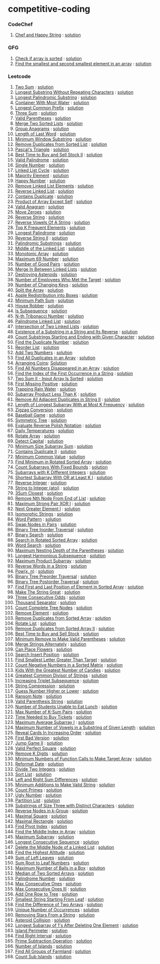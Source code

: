 ﻿# competitive-coding

### CodeChef
1. [Chef and Happy String](https://www.codechef.com/practice/course/strings/STRINGS/problems/HAPPYSTR) : [solution](codechef/ChefAndHappyString/)

### GFG
1. [Check if array is sorted](https://www.geeksforgeeks.org/problems/check-if-an-array-is-sorted0701/1) : [solution](gfg/CheckIfArrayIsSorted/)
2. [Find the smallest and second smallest element in an array](https://www.geeksforgeeks.org/problems/find-the-smallest-and-second-smallest-element-in-an-array3226/1) : [solution](gfg/FindTheSmallestAndSecondSmallestElementInAnArray/)

### Leetcode
1. [Two Sum](https://leetcode.com/problems/two-sum/) : [solution](leetcode/1_TwoSum)
2. [Longest Substring Without Repeating Characters](https://leetcode.com/problems/longest-substring-without-repeating-characters/) : [solution](leetcode/3_LongestSubstringWithoutRepeatingCharacters)
3. [Longest Palindromic Substring](https://leetcode.com/problems/longest-palindromic-substring/) : [solution](leetcode/5_LongestPalindromicSubstring)
4. [Container With Most Water](https://leetcode.com/problems/container-with-most-water/) : [solution](leetcode/11_ContainerWithMostWater)
5. [Longest Common Prefix](https://leetcode.com/problems/longest-common-prefix) : [solution](leetcode/14_LongestCommonPrefix)
6. [Three Sum](https://leetcode.com/problems/3sum/) : [solution](leetcode/15_3Sum)
7. [Valid Parentheses](https://leetcode.com/problems/valid-parentheses/) : [solution](leetcode/20_ValidParenthese)
8. [Merge Two Sorted Lists](https://leetcode.com/problems/merge-two-sorted-lists/) : [solution](leetcode/21_MergeTwoSortedLists/)
9. [Group Anagrams](https://leetcode.com/problems/group-anagrams/) : [solution](leetcode/49_groupAnagram)
10. [Length of Last Word](https://leetcode.com/problems/length-of-last-word/) : [solution](leetcode/58_LengthOfLastWord)
11. [Minimum Window Substring](https://leetcode.com/problems/minimum-window-substring/) : [solution](leetcode/76_Minimum%20WindowSubstring)
12. [Remove Duplicates from Sorted List](https://leetcode.com/problems/remove-duplicates-from-sorted-list/) : [solution](leetcode/83_RemoveDuplicatesFromSortedList/)
13. [Pascal's Triangle](https://leetcode.com/problems/pascals-triangle/) : [solution](leetcode/118_PascalsTriangle)
14. [Best Time to Buy and Sell Stock II](https://leetcode.com/problems/best-time-to-buy-and-sell-stock-ii/) : [solution](leetcode/122_BestTimeToBuyAndSellStockII)
15. [Valid Palindrome](https://leetcode.com/problems/valid-palindrome/) : [solution](leetcode/125_ValidPalindrome)
16. [Single Number](https://leetcode.com/problems/single-number/) : [solution](leetcode/136_SingleNumber)
17. [Linked List Cycle](https://leetcode.com/problems/linked-list-cycle/) : [solution](leetcode/141_LinkedListCycle/)
18. [Majority Element](https://leetcode.com/problems/majority-element) : [solution](leetcode/169_MajorityElement)
19. [Happy Number](https://leetcode.com/problems/happy-number/) : [solution](leetcode/202_HappyNumber)
20. [Remove Linked List Elements](https://leetcode.com/problems/remove-linked-list-elements/) : [solution](leetcode/203_RemoveLinkedListElements/)
21. [Reverse Linked List](https://leetcode.com/problems/reverse-linked-list/) : [solution](leetcode/206_ReverseLinkedList/)
22. [Contains Duplicate](https://leetcode.com/problems/contains-duplicate/) : [solution](leetcode/2126_DestroyingAsteroids/)
23. [Product of Array Except Self](https://leetcode.com/problems/product-of-array-except-self/) : [solution](leetcode/238_ProductOfArrayExceptSelf/)
24. [Valid Anagram](https://leetcode.com/problems/valid-anagram/) : [solution](leetcode/242_ValidAnagram/)
25. [Move Zeroes](https://leetcode.com/problems/move-zeroes) : [solution](leetcode/283_MoveZeroes)
26. [Reverse String](https://leetcode.com/problems/reverse-string/) : [solution](leetcode/344_ReverseString)
27. [Reverse Vowels Of A String](https://leetcode.com/problems/reverse-vowels-of-a-string) : [solution](leetcode/345_ReverseVowelsOfAString)
28. [Top K Frequent Elements](https://leetcode.com/problems/top-k-frequent-elements/) : [solution](leetcode/347_TopKFrequentElements/)
29. [Longest Palindrome](https://leetcode.com/problems/longest-palindrome/) : [solution](leetcode/409_LongestPalindrome/)
30. [Reverse String II](https://leetcode.com/problems/reverse-string-ii/) : [solution](leetcode/541_ReverseStringII)
31. [Palindromic Substrings](https://leetcode.com/problems/palindromic-substrings) : [solution](leetcode/647_PalindromicSubstrings)
32. [Middle of the Linked List](https://leetcode.com/problems/middle-of-the-linked-list/) : [solution](leetcode//876_MiddleOfTheLinkedList/)
33. [Monotonic Array](https://leetcode.com/problems/monotonic-array/) : [solution](leetcode/896_MonotonicArray)
34. [Maximum 69 Number](https://leetcode.com/problems/maximum-69-number/) : [solution](leetcode/1323_Maximum69Number/)
35. [Number of Good Pairs](https://leetcode.com/problems/number-of-good-pairs/) : [solution](leetcode/1512_NumberOfGoodPairs/)
36. [Merge In Between Linked Lists](https://leetcode.com/problems/merge-in-between-linked-lists/) : [solution](leetcode/1669_MergeInBetweenLinkedLists/)
37. [Destroying Asteroids](https://leetcode.com/problems/destroying-asteroids/) : [solution](leetcode/2126_DestroyingAsteroids/)
38. [Number of Employees Who Met the Target](https://leetcode.com/problems/number-of-employees-who-met-the-target/) : [solution](leetcode/2798_NumberOfEmployeesWhoMetTheTarget/)
39. [Number of Changing Keys](https://leetcode.com/problems/number-of-changing-keys/) : [solution](leetcode/3019_NumberOfChangingKeys/)
40. [Split the Array](https://leetcode.com/problems/split-the-array/) : [solution](leetcode/3046_SplitTheArray/)
41. [Apple Redistribution into Boxes](https://leetcode.com/problems/apple-redistribution-into-boxes/) : [solution](leetcode/3074_AppleRedistributionIntoBoxes/)
42. [Minimum Path Sum](https://leetcode.com/problems/minimum-path-sum/) : [solution](leetcode/64_MinimumPathSum/)
43. [House Robber](https://leetcode.com/problems/house-robber/) : [solution](leetcode/198_HouseRobber/)
44. [Is Subsequence](https://leetcode.com/problems/is-subsequence/) : [solution](leetcode/392_IsSubsequence/)
45. [N-th Tribonacci Number](https://leetcode.com/problems/n-th-tribonacci-number/) : [solution](leetcode/1137_N-thTribonacciNumber/)
46. [Palindrome Linked List](https://leetcode.com/problems/palindrome-linked-list/) : [solution](leetcode/234_PalindromeLinkedList/)
47. [Intersection of Two Linked Lists](https://leetcode.com/problems/intersection-of-two-linked-lists/) : [solution](leetcode/160_IntersectionOfTwoLinkedLists/)
48. [Existence of a Substring in a String and Its Reverse](https://leetcode.com/problems/existence-of-a-substring-in-a-string-and-its-reverse/) : [solution](leetcode/3083_ExistenceOfASubstringInAStringAndItsReverse/)
49. [Count Substrings Starting and Ending with Given Character](https://leetcode.com/problems/count-substrings-starting-and-ending-with-given-character/) : [solution](leetcode/3084_CountSubstringsStartingAndEndingWithGivenCharacter/)
50. [Find the Duplicate Number](https://leetcode.com/problems/find-the-duplicate-number/) : [solution](leetcode/287_FindTheDuplicateNumber/)
51. [Reorder List](https://leetcode.com/problems/reorder-list/) : [solution](leetcode/143_ReorderList/)
52. [Add Two Numbers](https://leetcode.com/problems/add-two-numbers/) : [solution](leetcode/2_AddTwoNumbers/)
53. [Find All Duplicates in an Array](https://leetcode.com/problems/find-all-duplicates-in-an-array/) : [solution](leetcode/442_FindAllDuplicatesInAnArray/)
54. [Arranging Coins](https://leetcode.com/problems/arranging-coins/): [Solution](leetcode/441_ArrangingCoins/)
55. [Find All Numbers Disappeared in an Array](https://leetcode.com/problems/find-all-numbers-disappeared-in-an-array/) : [solution](leetcode/448_FindAllNumbersDisappearedInAnArray/)
56. [Find the Index of the First Occurrence in a String](https://leetcode.com/problems/find-the-index-of-the-first-occurrence-in-a-string/) : [solution](leetcode/28_FindTheIndexOfTheFirstOccurrenceInAString/)
57. [Two Sum II - Input Array Is Sorted](https://leetcode.com/problems/two-sum-ii-input-array-is-sorted/) : [solution](leetcode/167_TwoSum_II_InputArrayIsSorted/)
58. [First Missing Positive](https://leetcode.com/problems/first-missing-positive/) : [solution](leetcode/41_FirstMissingPositive/)
59. [Trapping Rain Water](https://leetcode.com/problems/trapping-rain-water/) : [solution](leetcode/42_TrappingRainWater/)
60. [Subarray Product Less Than K](https://leetcode.com/problems/subarray-product-less-than-k) : [solution](leetcode/713_SubarrayProductLessThanK/)
61. [Remove All Adjacent Duplicates in String II](https://leetcode.com/problems/remove-all-adjacent-duplicates-in-string-ii/) : [solution](leetcode/1209_RemoveAllAdjacentDuplicatesInStringII/)
62. [Length of Longest Subarray With at Most K Frequency](https://leetcode.com/problems/length-of-longest-subarray-with-at-most-k-frequency) : [solution](leetcode/2958_LengthOfLongestSubarrayWithAtMostKFrequency/)
63. [Zigzag Conversion](https://leetcode.com/problems/zigzag-conversion/) : [solution](leetcode/6_ZigzagConversion)
64. [Baseball Game](https://leetcode.com/problems/baseball-game/) : [solution](leetcode/682_BaseballGame/)
65. [Symmetric Tree](https://leetcode.com/problems/symmetric-tree) : [solution](leetcode/101_SymmetricTree/)
66. [Evaluate Reverse Polish Notation](https://leetcode.com/problems/evaluate-reverse-polish-notation/) : [solution](leetcode/150_EvaluateReversePolishNotation/)
67. [Daily Temperatures](https://leetcode.com/problems/daily-temperatures/) : [solution](leetcode/739_DailyTemperatures/)
68. [Rotate Array](https://leetcode.com/problems/rotate-array/description) : [solution](leetcode/189_RotateArray)
69. [Detect Capital](https://leetcode.com/problems/detect-capital/) : [solution](leetcode/520_DetectCapital/)
70. [Minimum Size Subarray Sum](https://leetcode.com/problems/minimum-size-subarray-sum/) : [solution](leetcode/209_MinimiumSizeSubarraySum/)
71. [Contains Duplicate II](https://leetcode.com/problems/contains-duplicate-ii/) : [solution](leetcode/219_ContainsDuplicateII/)
72. [Minimum Common Value](https://leetcode.com/problems/minimum-common-value/) : [solution](leetcode/2540_MinimiumCommonValue/)
73. [Find Minimum in Rotated Sorted Array](https://leetcode.com/problems/find-minimum-in-rotated-sorted-array/) : [solution](leetcode/153_FindMinimiumInRotatedSortedArray/)
74. [Count Subarrays With Fixed Bounds](https://leetcode.com/problems/count-subarrays-with-fixed-bounds/) : [solution](leetcode/2444_CountSubarraysWithFixedBounds/)
75. [Subarrays with K Different Integers](https://leetcode.com/problems/subarrays-with-k-different-integers) : [solution](leetcode/992_SubarraysWithKDifferentIntegers/)
76. [Shortest Subarray With OR at Least K I]() : [solution](leetcode/3095_ShortestSubarrayWithORAtLeastKI/)
77. [Reverse Integer](https://leetcode.com/problems/reverse-integer/) : [solution](leetcode/7_ReverseInteger/)
78. [String to Integer (atoi)](https://leetcode.com/problems/string-to-integer-atoi/) : [solution](leetcode/8_StringToInteger(atoi)/)
79. [3Sum Closest](https://leetcode.com/problems/3sum-closest/) : [solution](leetcode/16_3SumClosest/)
80. [Remove Nth Node From End of List](https://leetcode.com/problems/remove-nth-node-from-end-of-list/) : [solution](leetcode/19_RemoveNthNodeFromEndOfList/)
81. [Maximum Strong Pair XOR I](https://leetcode.com/problems/maximum-strong-pair-xor-i/) : [solution](leetcode/2932_MaximumStrongPairXOR_I/)
82. [Next Greater Element I](https://leetcode.com/problems/next-greater-element-i/) : [solution](leetcode/496_NextGreaterElementI/)
83. [Isomorphic Strings](https://leetcode.com/problems/isomorphic-strings/) : [solution](leetcode/205_IsomorphicStrings/)
84. [Word Pattern](https://leetcode.com/problems/word-pattern/) : [solution](leetcode/290_WordPattern/)
85. [Swap Nodes in Pairs](https://leetcode.com/problems/swap-nodes-in-pairs/) : [solution](leetcode/24_SwapNodesInPairs/)
86. [Binary Tree Inorder Traversal](https://leetcode.com/problems/binary-tree-inorder-traversal/) : [solution](leetcode/94_BinaryTreeInorderTraversal/)
87. [Binary Search](https://leetcode.com/problems/binary-search/) : [solution](leetcode/704_BinarySearch/)
88. [Search in Rotated Sorted Array](https://leetcode.com/problems/search-in-rotated-sorted-array/) : [solution](leetcode/33_SearchInRotatedSortedArray/)
89. [Word Search](https://leetcode.com/problems/word-search) : [solution](leetcode/79_WordSearch/)
90. [Maximum Nesting Depth of the Parentheses](https://leetcode.com/problems/maximum-nesting-depth-of-the-parentheses/) : [solution](leetcode/1614_MaximumNestingDepthOfTheParentheses/)
91. [Longest Harmonious Subsequence](https://leetcode.com/problems/longest-harmonious-subsequence/) : [solution](leetcode/594_LongestHarmoniousSubsequence/)
92. [Maximum Product Subarray](https://leetcode.com/problems/maximum-product-subarray/) : [solution](leetcode/152_MaximumProductSubarray/)
93. [Reverse Words in a String](https://leetcode.com/problems/reverse-words-in-a-string) : [solution](leetcode/151_ReverseWordsInAString/)
94. [Pow(x, n)](https://leetcode.com/problems/powx-n/) : [solution](leetcode/50_Pow(x,%20n)/)
95. [Binary Tree Preorder Traversal](https://leetcode.com/problems/binary-tree-preorder-traversal/) : [solution](leetcode/144_BinaryTreePreorderTraversal/)
96. [Binary Tree Postorder Traversal](https://leetcode.com/problems/binary-tree-postorder-traversal/) : [solution](leetcode/145_BinaryTreePostorderTraversal/)
97. [Find First and Last Position of Element in Sorted Array](https://leetcode.com/problems/find-first-and-last-position-of-element-in-sorted-array/) : [solution](leetcode/34_FindFirstAndLastPositionOfElementInSortedArray/)
98. [Make The String Great](https://leetcode.com/problems/make-the-string-great/) : [solution](leetcode/1544_MakeTheStringGreat)
99. [Three Consecutive Odds](https://leetcode.com/problems/three-consecutive-odds/) : [solution](leetcode/1550_ThreeConsecutiveOdds/)
100. [Thousand Separator](https://leetcode.com/problems/thousand-separator) : [solution](leetcode/1556_ThousandSeparator/)
101. [Count Complete Tree Nodes](https://leetcode.com/problems/count-complete-tree-nodes/) : [solution](leetcode/222_CountCompleteTreeNodes/)
102. [Remove Element](https://leetcode.com/problems/remove-element/) : [solution](leetcode/27_RemoveElement/)
103. [Remove Duplicates from Sorted Array](https://leetcode.com/problems/remove-duplicates-from-sorted-array) : [solution](leetcode/26_RemoveDuplicatesFromSortedArray/)
104. [Rotate List](https://leetcode.com/problems/rotate-list/) : [solution](leetcode/61_RotateList/)
105. [Remove Duplicates from Sorted Array II](https://leetcode.com/problems/remove-duplicates-from-sorted-array-ii) : [solution](leetcode/80_RemoveDuplicatesFromSortedArrayII/)
106. [Best Time to Buy and Sell Stock](https://leetcode.com/problems/best-time-to-buy-and-sell-stock) : [solution](leetcode/121_BestTimeToBuyAndSellStock/) 
107. [Minimum Remove to Make Valid Parentheses](https://leetcode.com/problems/minimum-remove-to-make-valid-parentheses) : [solution](leetcode/1249_MinimumRemoveToMakeValidParentheses/)
108. [Merge Strings Alternately](https://leetcode.com/problems/merge-strings-alternately) : [solution](leetcode/1768_MergeStringsAlternately/)
109. [Can Place Flowers](https://leetcode.com/problems/can-place-flowers) : [solution](leetcode/605_CanPlaceFlowers/)
110. [Search Insert Position](https://leetcode.com/problems/search-insert-position/) : [solution](leetcode/35_SearchInsertPosition/)
111. [Find Smallest Letter Greater Than Target](https://leetcode.com/problems/find-smallest-letter-greater-than-target/) : [solution](leetcode/744_FindSmallestLetterGreaterThanTarget/)
112. [Count Negative Numbers in a Sorted Matrix](https://leetcode.com/problems/count-negative-numbers-in-a-sorted-matrix) : [solution](leetcode/1351_CountNegativeNumbersInASortedMatrix/)
113. [Kids With the Greatest Number of Candies](https://leetcode.com/problems/kids-with-the-greatest-number-of-candies) : [solution](leetcode/1431_KidsWithTheGreatestNumberOfCandies/)
114. [Greatest Common Divisor of Strings](https://leetcode.com/problems/greatest-common-divisor-of-strings/) : [solution](leetcode/1071_GreatestCommonDivisorOfStrings/)
115. [Increasing Triplet Subsequence](https://leetcode.com/problems/increasing-triplet-subsequence) : [solution](leetcode/334_IncreasingTripletSubsequence/)
116. [String Compression](https://leetcode.com/problems/string-compression/description) : [solution](leetcode/443_StringCompression/)
117. [Guess Number Higher or Lower](https://leetcode.com/problems/guess-number-higher-or-lower) : [solution](leetcode/374_GuessNumberHigherOrLower/)
118. [Ransom Note](https://leetcode.com/problems/ransom-note) : [solution](leetcode/383_RansomNote/)
119. [Valid Parenthesis String](https://leetcode.com/problems/valid-parenthesis-string/) : [solution](leetcode/678_ValidParenthesisString/)
120. [Number of Students Unable to Eat Lunch](https://leetcode.com/problems/number-of-students-unable-to-eat-lunch) : [solution](leetcode/1700_NumberOfStudentsUnableToEatLunch/)
121. [Max Number of K-Sum Pairs](https://leetcode.com/problems/max-number-of-k-sum-pairs) : [solution](leetcode/1679_MaxNumberOfK-SumPairs/)
122. [Time Needed to Buy Tickets](https://leetcode.com/problems/time-needed-to-buy-tickets) : [solution](leetcode/2073_TimeNeededToBuyTickets/)
123. [Maximum Average Subarray I](https://leetcode.com/problems/maximum-average-subarray-i) : [solution](leetcode/643_MaximumAverageSubarrayI/)
124. [Maximum Number of Vowels in a Substring of Given Length](https://leetcode.com/problems/maximum-number-of-vowels-in-a-substring-of-given-length) : [solution](leetcode/1456_MaximumNumberOfVowelsInASubstringOfGivenLength/)
125. [Reveal Cards In Increasing Order](https://leetcode.com/problems/reveal-cards-in-increasing-order/) : [solution](leetcode/950_RevealCardsInIncreasingOrder/)
126. [First Bad Version](https://leetcode.com/problems/first-bad-version) : [solution](leetcode/278_FirstBadVersion/)
127. [ Jump Game II](https://leetcode.com/problems/jump-game-ii/description/) : [solution](leetcode/45_JumpGameII/) 
128. [Valid Perfect Square](https://leetcode.com/problems/valid-perfect-square) : [solution](leetcode/367_ValidPerfectSquare/)
129. [Remove K Digits](https://leetcode.com/problems/remove-k-digits) : [solution](leetcode/402_RemoveKDigits/)
130. [Minimum Numbers of Function Calls to Make Target Array](https://leetcode.com/problems/minimum-numbers-of-function-calls-to-make-target-array) : [solution](/leetcode/1558_MinimumNumbersOfFunctionCallsToMakeTargetArray/)
131. [Reformat Date](https://leetcode.com/problems/reformat-date/description/) : [solution](leetcode/1507_ReformatDate/)
132. [Divide Two Integers](https://leetcode.com/problems/divide-two-integers/) : [solution](leetcode/29_DivideTwoIntegers/)
133. [Sort List](https://leetcode.com/problems/sort-list) : [solution](leetcode/148_SortList/)
134. [Left and Right Sum Differences](https://leetcode.com/problems/left-and-right-sum-differences/) : [solution](leetcode/2574_LeftAndRightSumDifferences/)
135. [Minimum Additions to Make Valid String](https://leetcode.com/problems/minimum-additions-to-make-valid-string) : [solution](leetcode/2645_MinimumAdditionsToMakeValidString/)
136. [Count Primes](https://leetcode.com/problems/count-primes) : [solution](leetcode/204_CountPrimes/)
137. [Ugly Number](https://leetcode.com/problems/ugly-number/) : [solution](leetcode/263_UglyNumber/)
138. [Partition List](https://leetcode.com/problems/partition-list/) : [solution](leetcode/86_PartitionList/)
139. [Substrings of Size Three with Distinct Characters](https://leetcode.com/problems/substrings-of-size-three-with-distinct-characters) : [solution](leetcode/1876_SubstringsOfSizeThreeWithDistinctCharacters/)
140. [Reverse Nodes in k-Group](https://leetcode.com/problems/reverse-nodes-in-k-group) : [solution](leetcode/25_ReverseNodesInK-Group/)
141. [Maximal Square](https://leetcode.com/problems/maximal-square) : [solution](leetcode/221_MaximalSquare/)
142. [Maximal Rectangle](https://leetcode.com/problems/maximal-rectangle) : [solution](leetcode/85_MaximalRectangle/)
143. [Find Pivot Index](https://leetcode.com/problems/find-pivot-index) : [solution](leetcode/724_FindPivotIndex/)
144. [Find the Middle Index in Array](https://leetcode.com/problems/find-the-middle-index-in-array/) : [solution](leetcode/1991_FindTheMiddleIndexInArray/)
145. [Maximum Subarray](https://leetcode.com/problems/maximum-subarray/) : [solution](leetcode/53_MaximumSubarray/)
146. [Longest Consecutive Sequence](https://leetcode.com/problems/longest-consecutive-sequence) : [solution](leetcode/128_LongestConsecutiveSequence/)
147. [Delete the Middle Node of a Linked List](https://leetcode.com/problems/delete-the-middle-node-of-a-linked-list) : [solution](leetcode/2095_DeleteTheMiddleNodeOfALinkedList/)
148. [Find the Highest Altitude](https://leetcode.com/problems/find-the-highest-altitude) : [solution](leetcode/1732_FindTheHighestAltitude/)
149. [Sum of Left Leaves](https://leetcode.com/problems/sum-of-left-leaves) : [solution](leetcode/404_SumOfLeftLeaves/)
150. [Sum Root to Leaf Numbers](https://leetcode.com/problems/sum-root-to-leaf-numbers) : [solution](leetcode/129_SumRootToLeafNumbers/)
151. [Maximum Number of Balls in a Box](https://leetcode.com/problems/maximum-number-of-balls-in-a-box/) : [solution](leetcode/1742_MaximumNumberOfBallsInABox/)
152. [Median of Two Sorted Arrays](https://leetcode.com/problems/median-of-two-sorted-arrays/) : [solution](leetcode/4_MedianOfTwoSortedArrays/)
153. [Palindrome Number](https://leetcode.com/problems/palindrome-number) : [solution](leetcode/9_PalindromeNumber/)
154. [Max Consecutive Ones](https://leetcode.com/problems/max-consecutive-ones/) : [solution](leetcode/485_MaxConsecutiveOnes/)
155. [Max Consecutive Ones III](https://leetcode.com/problems/max-consecutive-ones-iii) : [solution](leetcode/1004_MaxConsecutiveOnesIII/)
156. [Add One Row to Tree](https://leetcode.com/problems/add-one-row-to-tree) : [solution](leetcode/623_AddOneRowToTree/)
157. [Smallest String Starting From Leaf](https://leetcode.com/problems/smallest-string-starting-from-leaf) : [solution](leetcode/988_SmallestStringStartingFromLeaf/)
158. [Find the Difference of Two Arrays](https://leetcode.com/problems/find-the-difference-of-two-arrays/) : [solution](leetcode/2215_FindTheDifferenceOfTwoArrays/)
159. [Unique Number of Occurrences](https://leetcode.com/problems/unique-number-of-occurrences) : [solution](leetcode/1207_UniqueNumberOfOccurrences/)
160. [Removing Stars From a String](https://leetcode.com/problems/removing-stars-from-a-string) : [solution](leetcode/2390_RemovingStarsFromAString/)
161. [Asteroid Collision](https://leetcode.com/problems/asteroid-collision) : [solution](leetcode/735_AsteroidCollision/)
162. [Longest Subarray of 1's After Deleting One Element](https://leetcode.com/problems/longest-subarray-of-1s-after-deleting-one-element) : [solution](leetcode/1493_LongestSubarrayOf1sAfterDeletingOneElement/)
163. [Island Perimeter](https://leetcode.com/problems/island-perimeter/description) : [solution](leetcode/463_IslandPerimeter)
164. [Find Right Interval](https://leetcode.com/problems/find-right-interval) : [solution](leetcode/436_FindRightInterval)
165. [Prime Subtraction Operation](https://leetcode.com/problems/prime-subtraction-operation) : [solution](leetcode/2601_PrimeSubtractionOperation)
166. [Number of Islands](https://leetcode.com/problems/number-of-islands) : [solution](leetcode/200_NumberOfIslands/)
167. [Find All Groups of Farmland](https://leetcode.com/problems/find-all-groups-of-farmland) : [solution](leetcode/1992_FindAllGroupsOfFarmland)
168. [Count Sub Islands](https://leetcode.com/problems/count-sub-islands) : [solution](leetcode/1905_CountSubIslands)